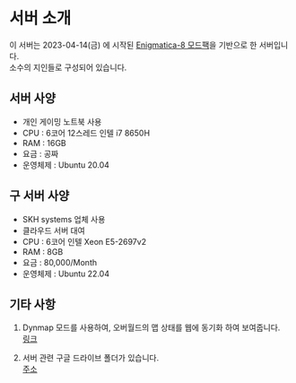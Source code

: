 # 서버 소개

이 서버는 2023-04-14(금) 에 시작된 
[Enigmatica-8 모드팩](https://legacy.curseforge.com/minecraft/modpacks/enigmatica8)을 기반으로 한 서버입니다.  
소수의 지인들로 구성되어 있습니다.

## 서버 사양

- 개인 게이밍 노트북 사용
- CPU : 6코어 12스레드 인텔 i7 8650H
- RAM : 16GB
- 요금 : 공짜
- 운영체제 : Ubuntu 20.04

## 구 서버 사양
- SKH systems 업체 사용
- 클라우드 서버 대여
- CPU : 6코어 인텔 Xeon E5-2697v2
- RAM : 8GB
- 요금 : 80,000/Month
- 운영체제 : Ubuntu 22.04

## 기타 사항

1. Dynmap 모드를 사용하여, 오버월드의 맵 상태를 웹에 동기화 하여 보여줍니다.  
[링크](http://14.47.253.236:8123)


2. 서버 관련 구글 드라이브 폴더가 있습니다.  
[주소](https://drive.google.com/drive/folders/1-_dD33YMMIZKC2793sm9-OWfFG5rsxvg?usp=share_link)
